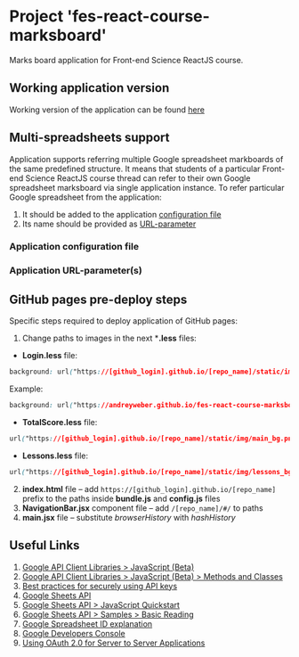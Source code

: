 # Project 'fes-react-course-marksboard'
Marks board application for Front-end Science ReactJS course.

## Working application version
Working version of the application can be found [here](https://andreyweber.github.io/fes-react-course-marksboard-demo/#/totalscore?ssname=react2+hw)

## Multi-spreadsheets support
Application supports referring multiple Google spreadsheet markboards of the same predefined structure. It means that students of a particular Front-end Science ReactJS course thread can refer to their own Google spreadsheet marksboard via single application instance.
To refer particular Google spreadsheet from the application:
1. It should be added to the application [configuration file](#application-configuration-file)
2. Its name should be provided as [URL-parameter](#application-url-parameter(s))

### Application configuration file

### Application URL-parameter(s)

## GitHub pages pre-deploy steps
Specific steps required to deploy application of GitHub pages:
1. Change paths to images in the next ***.less** files:
* **Login.less** file:
```css
background: url("https://[github_login].github.io/[repo_name]/static/img/login_bg.png") no-repeat;
```
Example:
```css
background: url("https://andreyweber.github.io/fes-react-course-marksboard-demo/static/img/login_bg.png") no-repeat;
```
* **TotalScore.less** file:
```css
url("https://[github_login].github.io/[repo_name]/static/img/main_bg.png") no-repeat @total-score-bg-color;
```
* **Lessons.less** file:
```css
url("https://[github_login].github.io/[repo_name]/static/img/lessons_bg.png") no-repeat @default-bg-color;
```
2. **index.html** file &ndash; add `https://[github_login].github.io/[repo_name]` prefix to the paths inside **bundle.js** and **config.js** files
3. **NavigationBar.jsx** component file &ndash; add `/[repo_name]/#/` to paths
4. **main.jsx** file &ndash; substitute _browserHistory_ with _hashHistory_

## Useful Links
1. [Google API Client Libraries > JavaScript (Beta)](https://developers.google.com/api-client-library/javascript/start/start-js)
2. [Google API Client Libraries > JavaScript (Beta) > Methods and Classes](https://developers.google.com/api-client-library/javascript/features/batch)
3. [Best practices for securely using API keys](https://support.google.com/cloud/answer/6310037)
4. [Google Sheets API](https://developers.google.com/sheets/reference/rest/)
5. [Google Sheets API > JavaScript Quickstart](https://developers.google.com/sheets/quickstart/js)
6. [Google Sheets API > Samples > Basic Reading](https://developers.google.com/sheets/samples/reading)
7. [Google Spreadsheet ID explanation](https://developers.google.com/sheets/guides/concepts#spreadsheet_id)
8. [Google Developers Console](https://console.developers.google.com)
9. [Using OAuth 2.0 for Server to Server Applications](https://developers.google.com/identity/protocols/OAuth2ServiceAccount) 

